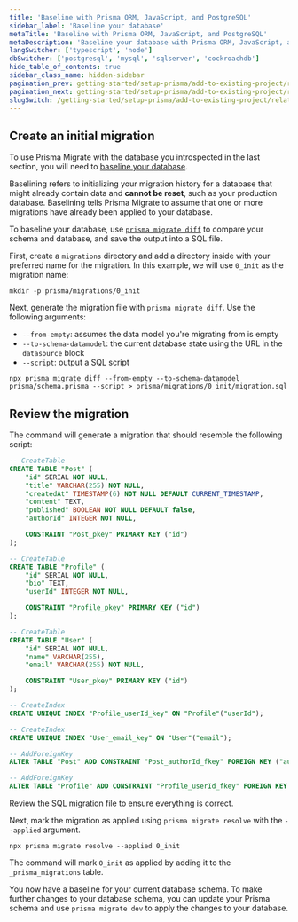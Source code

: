 ```yaml
---
title: 'Baseline with Prisma ORM, JavaScript, and PostgreSQL'
sidebar_label: 'Baseline your database'
metaTitle: 'Baseline with Prisma ORM, JavaScript, and PostgreSQL'
metaDescription: 'Baseline your database with Prisma ORM, JavaScript, and PostgreSQL'
langSwitcher: ['typescript', 'node']
dbSwitcher: ['postgresql', 'mysql', 'sqlserver', 'cockroachdb']
hide_table_of_contents: true
sidebar_class_name: hidden-sidebar
pagination_prev: getting-started/setup-prisma/add-to-existing-project/relational-databases/introspection-node-postgresql
pagination_next: getting-started/setup-prisma/add-to-existing-project/relational-databases/install-prisma-client-node-postgresql
slugSwitch: /getting-started/setup-prisma/add-to-existing-project/relational-databases/baseline-your-database-
---
```


## Create an initial migration

To use Prisma Migrate with the database you introspected in the last section, you will need to [baseline your database](/orm/prisma-migrate/getting-started).

Baselining refers to initializing your migration history for a database that might already contain data and **cannot be reset**, such as your production database. Baselining tells Prisma Migrate to assume that one or more migrations have already been applied to your database.

To baseline your database, use [`prisma migrate diff`](/orm/reference/prisma-cli-reference#migrate-diff) to compare your schema and database, and save the output into a SQL file.

First, create a `migrations` directory and add a directory inside with your preferred name for the migration. In this example, we will use `0_init` as the migration name:

```terminal
mkdir -p prisma/migrations/0_init
```

Next, generate the migration file with `prisma migrate diff`. Use the following arguments:

- `--from-empty`: assumes the data model you're migrating from is empty
- `--to-schema-datamodel`: the current database state using the URL in the `datasource` block
- `--script`: output a SQL script

```terminal wrap
npx prisma migrate diff --from-empty --to-schema-datamodel prisma/schema.prisma --script > prisma/migrations/0_init/migration.sql
```

## Review the migration

The command will generate a migration that should resemble the following script:

```sql file=prisma/migrations/0_init/migration.sql
-- CreateTable
CREATE TABLE "Post" (
    "id" SERIAL NOT NULL,
    "title" VARCHAR(255) NOT NULL,
    "createdAt" TIMESTAMP(6) NOT NULL DEFAULT CURRENT_TIMESTAMP,
    "content" TEXT,
    "published" BOOLEAN NOT NULL DEFAULT false,
    "authorId" INTEGER NOT NULL,

    CONSTRAINT "Post_pkey" PRIMARY KEY ("id")
);

-- CreateTable
CREATE TABLE "Profile" (
    "id" SERIAL NOT NULL,
    "bio" TEXT,
    "userId" INTEGER NOT NULL,

    CONSTRAINT "Profile_pkey" PRIMARY KEY ("id")
);

-- CreateTable
CREATE TABLE "User" (
    "id" SERIAL NOT NULL,
    "name" VARCHAR(255),
    "email" VARCHAR(255) NOT NULL,

    CONSTRAINT "User_pkey" PRIMARY KEY ("id")
);

-- CreateIndex
CREATE UNIQUE INDEX "Profile_userId_key" ON "Profile"("userId");

-- CreateIndex
CREATE UNIQUE INDEX "User_email_key" ON "User"("email");

-- AddForeignKey
ALTER TABLE "Post" ADD CONSTRAINT "Post_authorId_fkey" FOREIGN KEY ("authorId") REFERENCES "User"("id") ON DELETE NO ACTION ON UPDATE NO ACTION;

-- AddForeignKey
ALTER TABLE "Profile" ADD CONSTRAINT "Profile_userId_fkey" FOREIGN KEY ("userId") REFERENCES "User"("id") ON DELETE NO ACTION ON UPDATE NO ACTION;
```

Review the SQL migration file to ensure everything is correct.

Next, mark the migration as applied using `prisma migrate resolve` with the `--applied` argument.

```terminal
npx prisma migrate resolve --applied 0_init
```

The command will mark `0_init` as applied by adding it to the `_prisma_migrations` table.

You now have a baseline for your current database schema. To make further changes to your database schema, you can update your Prisma schema and use `prisma migrate dev` to apply the changes to your database.
